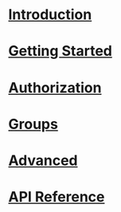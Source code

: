 ﻿# [Introduction](index.md)

# [Getting Started](articles/getting-started.md)

# [Authorization](articles/authorization.md)

# [Groups](articles/groups.md)

# [Advanced](articles/advanced.md)

# [API Reference](api/Lib.AspNetCore.ServerSentEvents.html)